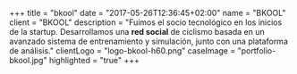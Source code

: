 +++
title = "bkool"
date = "2017-05-26T12:36:45+02:00"
name = "BKOOL"
client = "BKOOL"
description = "Fuimos el socio tecnológico en los inicios de la startup. Desarrollamos una **red social** de ciclismo basada en un avanzado sistema de entrenamiento y simulación, junto con una plataforma de análisis."
clientLogo = "logo-bkool-h60.png"
caseImage = "portfolio-bkool.jpg"
highlighted = "true"
+++

